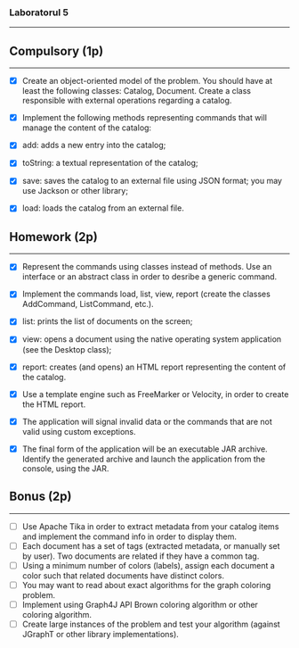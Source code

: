 ### Laboratorul 5

-----------------------

## Compulsory (1p)

------------------------

- [x] Create an object-oriented model of the problem. You should have at least the following classes: Catalog, Document. Create a class responsible with external operations regarding a catalog.
- [x] Implement the following methods representing commands that will manage the content of the catalog:
- [x] add: adds a new entry into the catalog;
- [x] toString: a textual representation of the catalog;
- [x] save: saves the catalog to an external file using JSON format; you may use Jackson or other library;
- [x] load: loads the catalog from an external file.


## Homework (2p)

----------------------

- [x] Represent the commands using classes instead of methods. Use an interface or an abstract class in order to desribe a generic command.
- [x] Implement the commands load, list, view, report (create the classes AddCommand, ListCommand, etc.).
- [x] list: prints the list of documents on the screen;
- [x] view: opens a document using the native operating system application (see the Desktop class);
- [x] report: creates (and opens) an HTML report representing the content of the catalog.
- [x] Use a template engine such as FreeMarker or Velocity, in order to create the HTML report.
- [x] The application will signal invalid data or the commands that are not valid using custom exceptions.
- [x] The final form of the application will be an executable JAR archive. Identify the generated archive and launch the application from the console, using the JAR.


## Bonus (2p)

-------------------

- [ ] Use Apache Tika in order to extract metadata from your catalog items and implement the command info in order to display them.
- [ ] Each document has a set of tags (extracted metadata, or manually set by user). Two documents are related if they have a common tag.
- [ ] Using a minimum number of colors (labels), assign each document a color such that related documents have distinct colors.
- [ ] You may want to read about exact algorithms for the graph coloring problem.
- [ ] Implement using Graph4J API Brown coloring algorithm or other coloring algorithm.
- [ ] Create large instances of the problem and test your algorithm (against JGraphT or other library implementations).
